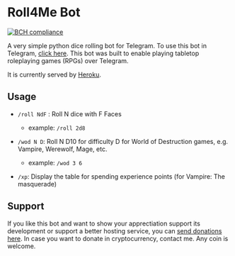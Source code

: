 Roll4Me Bot
===========
[![BCH compliance](https://bettercodehub.com/edge/badge/vcaldas/Roll4Me?branch=master)](https://bettercodehub.com/)


A very simple python dice rolling bot for Telegram. To use this bot in Telegram, [click here](https://telegram.me/Roll4Me_bot). This bot was built to enable playing tabletop roleplaying games (RPGs) over Telegram.

It is currently served by [Heroku](http://www.heroku.com). 

## Usage
 * `/roll NdF` : Roll N dice with F Faces
    * example: `/roll 2d8`
    
 * `/wod N D`: Roll N D10 for difficulty D for World of Destruction games, e.g. Vampire, Werewolf, Mage, etc.  
    * example: `/wod 3 6`

 * `/xp`: Display the table for spending experience points (for Vampire: The masquerade)



## Support

If you like this bot and want to show your apprectiation support its development or support a better hosting service, you can [send donations here](https://www.paypal.me/vcaldas). In case you want to donate in cryptocurrency, contact me. Any coin is welcome.
